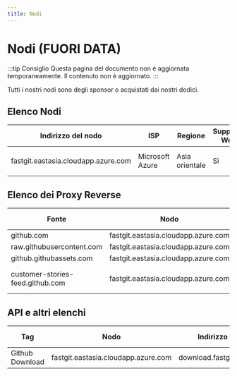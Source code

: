 ```yaml
---
title: Nodi
---
```


# Nodi (FUORI DATA)

:::tip Consiglio
Questa pagina del documento non è aggiornata temporaneamente. Il contenuto non è aggiornato.
:::

Tutti i nostri nodi sono degli sponsor o acquistati dai nostri dodici.

## Elenco Nodi

|  Indirizzo del nodo | ISP | Regione | Supporto Web | Note |
| ------- | --- | ---- | ------- | --- |
| fastgit.eastasia.cloudapp.azure.com | Microsoft Azure | Asia orientale | Sì | Nodo ufficiale FastGit |

## Elenco dei Proxy Reverse

| Fonte | Nodo | Indirizzo | Intervallo Cache |
| ---- | --- | ---- | ---- |
| github.com | fastgit.eastasia.cloudapp.azure.com | hub.fastgit.org | N/A |
| raw.githubusercontent.com | fastgit.eastasia.cloudapp.azure.com | raw.fastgit.org | N/A |
| github.githubassets.com | fastgit.eastasia.cloudapp.azure.com | assets.fastgit.org | N/A |
| customer-stories-feed.github.com | fastgit.eastasia.cloudapp.azure.com | customer-stories-feed.fastgit.org | 480 minuti |

## API e altri elenchi

| Tag | Nodo | Indirizzo | Intervallo cache |
| ---- | --- | ---- | ---- |
| Github Download | fastgit.eastasia.cloudapp.azure.com | download.fastgit.org | 480 mins |
